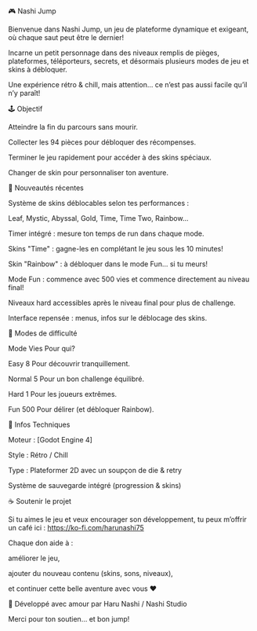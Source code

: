 🎮 Nashi Jump

Bienvenue dans Nashi Jump, un jeu de plateforme dynamique et exigeant, où chaque saut peut être le dernier!

Incarne un petit personnage dans des niveaux remplis de pièges, plateformes, téléporteurs, secrets, et désormais plusieurs modes de jeu et skins à débloquer.

Une expérience rétro & chill, mais attention… ce n’est pas aussi facile qu’il n’y paraît!


🕹️ Objectif

Atteindre la fin du parcours sans mourir.

Collecter les 94 pièces pour débloquer des récompenses.

Terminer le jeu rapidement pour accéder à des skins spéciaux.

Changer de skin pour personnaliser ton aventure.


🌟 Nouveautés récentes

Système de skins déblocables selon tes performances :

Leaf, Mystic, Abyssal, Gold, Time, Time Two, Rainbow...

Timer intégré : mesure ton temps de run dans chaque mode.

Skins "Time" : gagne-les en complétant le jeu sous les 10 minutes!

Skin "Rainbow" : à débloquer dans le mode Fun... si tu meurs!

Mode Fun : commence avec 500 vies et commence directement au niveau final!

Niveaux hard accessibles après le niveau final pour plus de challenge.

Interface repensée : menus, infos sur le déblocage des skins.


🔧 Modes de difficulté

Mode	Vies	Pour qui?

Easy	8	Pour découvrir tranquillement.

Normal	5	Pour un bon challenge équilibré.

Hard	1	Pour les joueurs extrêmes.

Fun	500	Pour délirer (et débloquer Rainbow).


👾 Infos Techniques

Moteur : [Godot Engine 4]

Style : Rétro / Chill

Type : Plateformer 2D avec un soupçon de die & retry

Système de sauvegarde intégré (progression & skins)


☕ Soutenir le projet

Si tu aimes le jeu et veux encourager son développement, tu peux m’offrir un café ici : https://ko-fi.com/harunashi75

Chaque don aide à :

améliorer le jeu,

ajouter du nouveau contenu (skins, sons, niveaux),

et continuer cette belle aventure avec vous ❤️


👤 Développé avec amour par Haru Nashi / Nashi Studio

Merci pour ton soutien… et bon jump!

